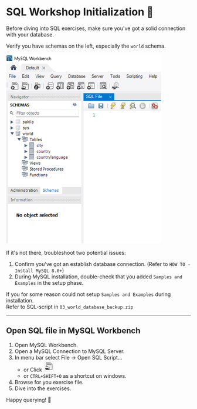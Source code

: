 # SQL Workshop Initialization 🚀

Before diving into SQL exercises, make sure you've got a solid connection with your database.

Verify you have schemas on the left, especially the `world` schema.  

![Alt text](img/mysql-workbench-schemas-connection.png)

If it's not there, troubleshoot two potential issues:

1. Confirm you've got an establish database connection. (Refer to `HOW TO - Install MySQL 8.0+`)
2. During MySQL installation, double-check that you added `Samples and Examples` in the setup phase.

If you for some reason could not setup `Samples and Examples` during installation.  
Refer to SQL-script in `03_world_database_backup.zip`

---

## Open SQL file in MySQL Workbench

1. Open MySQL Workbench.
2. Open a MySQL Connection to MySQL Server.
3. In menu bar select File -> Open SQL Script...
    - or Click ![Picture Of button for opening Script File](img/open-sql-scipt-file.png)
    - or `CTRL+SHIFT+O` as a shortcut on windows.
4. Browse for you exercise file.
5. Dive into the exercises.

Happy querying! 🚀
